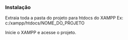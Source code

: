 ### Instalação

Extraia toda a pasta do projeto para htdocs do XAMPP
Ex: c:/xampp/htdocs/NOME_DO_PROJETO

Inicie o XAMPP e acesse o projeto.